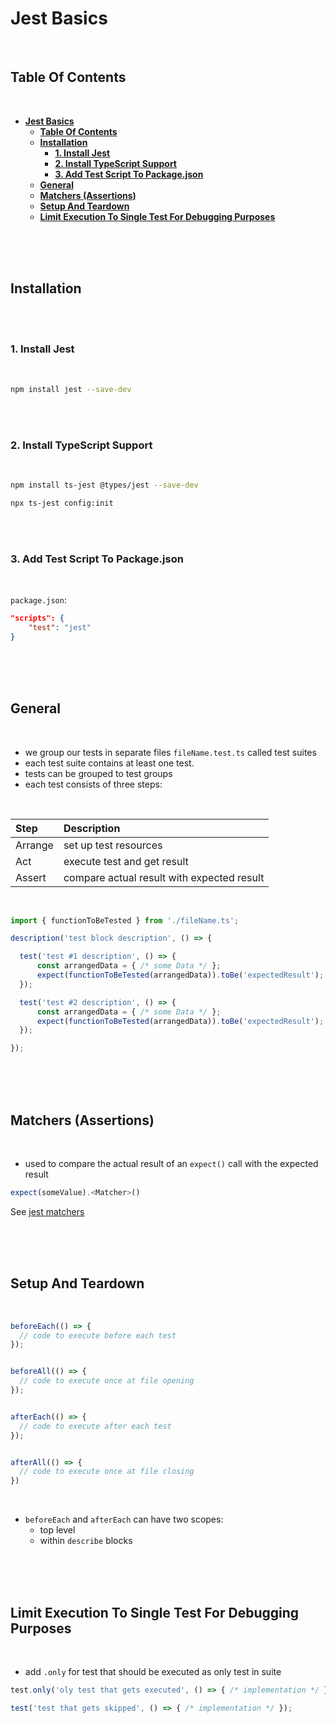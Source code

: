 # **Jest Basics**
<br>

## **Table Of Contents**
<br>

- [**Jest Basics**](#jest-basics)
  - [**Table Of Contents**](#table-of-contents)
  - [**Installation**](#installation)
    - [**1. Install Jest**](#1-install-jest)
    - [**2. Install TypeScript Support**](#2-install-typescript-support)
    - [**3. Add Test Script To Package.json**](#3-add-test-script-to-packagejson)
  - [**General**](#general)
  - [**Matchers (Assertions)**](#matchers-assertions)
  - [**Setup And Teardown**](#setup-and-teardown)
  - [**Limit Execution To Single Test For Debugging Purposes**](#limit-execution-to-single-test-for-debugging-purposes)

<br>
<br>
<br>

## **Installation**
<br>
<br>

### **1. Install Jest**
<br>

```bash
npm install jest --save-dev
```

<br>
<br>

### **2. Install TypeScript Support**
<br>

```bash
npm install ts-jest @types/jest --save-dev
```

```bash
npx ts-jest config:init
```

<br>
<br>

### **3. Add Test Script To Package.json**
<br>

`package.json`:

```json
"scripts": {
    "test": "jest"
}
```

<br>
<br>
<br>

## **General**
<br>

* we group our tests in separate files `fileName.test.ts` called test suites 
* each test suite contains at least one test.
* tests can be grouped to test groups
* each test consists of three steps:

<br>

|Step    |Description                                |
|:-------|:------------------------------------------|
|Arrange |set up test resources                      |
|Act     |execute test and get result                |
|Assert  |compare actual result with expected result |

<br>

```typescript
import { functionToBeTested } from './fileName.ts';

description('test block description', () => {

  test('test #1 description', () => {
      const arrangedData = { /* some Data */ };
      expect(functionToBeTested(arrangedData)).toBe('expectedResult');
  });

  test('test #2 description', () => {
      const arrangedData = { /* some Data */ };
      expect(functionToBeTested(arrangedData)).toBe('expectedResult');
  });

});
```

<br>
<br>
<br>


## **Matchers (Assertions)**
<br>

* used to compare the actual result of an `expect()` call with the expected result

```typescript
expect(someValue).<Matcher>()
```

See [jest matchers](./jest_matchers.md)

<br>
<br>
<br>

## **Setup And Teardown**
<br>

```typescript
beforeEach(() => {
  // code to execute before each test
});


beforeAll(() => {
  // code to execute once at file opening
});


afterEach(() => {
  // code to execute after each test
});


afterAll(() => {
  // code to execute once at file closing
})
```

<br>

* `beforeEach` and `afterEach` can have two scopes:
  * top level
  * within `describe` blocks

<br>
<br>
<br>

## **Limit Execution To Single Test For Debugging Purposes**
<br>

* add `.only` for test that should be executed as only test in suite

```typescript
test.only('oly test that gets executed', () => { /* implementation */ });

test('test that gets skipped', () => { /* implementation */ });
```